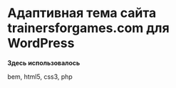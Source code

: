 # Адаптивная тема сайта trainersforgames.com для WordPress
**Здесь использовалось**

bem, html5, css3, php
